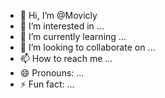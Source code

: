 - 👋 Hi, I’m @Movicly
- 👀 I’m interested in ...
- 🌱 I’m currently learning ...
- 💞️ I’m looking to collaborate on ...
- 📫 How to reach me ...
- 😄 Pronouns: ...
- ⚡ Fun fact: ...

<!---
Movicly/Movicly is a ✨ special ✨ repository because its `README.md` (this file) appears on your GitHub profile.
You can click the Preview link to take a look at your changes.
--->
